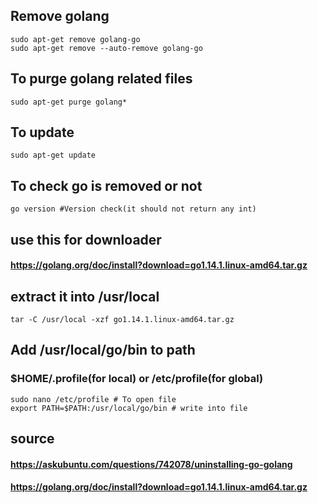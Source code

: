 ## Remove golang 
```
sudo apt-get remove golang-go
sudo apt-get remove --auto-remove golang-go
```

## To purge golang related files
```
sudo apt-get purge golang*
```
## To update
```
sudo apt-get update
```
## To check go is removed or not
```
go version #Version check(it should not return any int)
```

## use this for downloader
#### https://golang.org/doc/install?download=go1.14.1.linux-amd64.tar.gz

## extract it into /usr/local
```
tar -C /usr/local -xzf go1.14.1.linux-amd64.tar.gz
```
## Add /usr/local/go/bin to path
### $HOME/.profile(for local) or /etc/profile(for global)
```
sudo nano /etc/profile # To open file
export PATH=$PATH:/usr/local/go/bin # write into file
```
## source
#### https://askubuntu.com/questions/742078/uninstalling-go-golang
#### https://golang.org/doc/install?download=go1.14.1.linux-amd64.tar.gz
